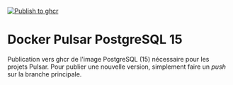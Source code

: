 [![Publish to ghcr](https://github.com/ophelios-studio/docker-pulsar-postgres/actions/workflows/publish.yml/badge.svg?branch=main)](https://github.com/ophelios-studio/docker-pulsar-postgres/actions/workflows/publish.yml)

# Docker Pulsar PostgreSQL 15

Publication vers ghcr de l'image PostgreSQL (15) nécessaire pour les projets Pulsar. Pour publier une nouvelle version, 
simplement faire un _push_ sur la branche principale.
